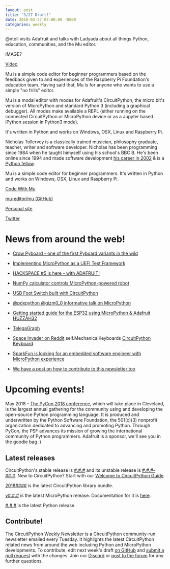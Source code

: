 ```yaml
---
layout: post
title: "3/27 Draft!"
date: 2018-03-27 07:00:00 -0800
categories: weekly
---
```


@ntoll visits Adafruit and talks with Ladyada about all things Python, education, communities, and the Mu editor.

IMAGE?

[Video](https://youtu.be/L1wYvTRzM2c)

Mu is a simple code editor for beginner programmers based on the feedback given to and experiences of the Raspberry Pi Foundation's education team. Having said that, Mu is for anyone who wants to use a simple "no frills" editor.

Mu is a modal editor with modes for Adafruit's CircuitPython, the micro:bit's version of MicroPython and standard Python 3 (including a graphical debugger). All modes make available a REPL (either running on the connected CircuitPython or MicroPython device or as a Jupyter based iPython session in Python3 mode).

It's written in Python and works on Windows, OSX, Linux and Raspberry Pi.

Nicholas Tollervey is a classically trained musician, philosophy graduate, teacher, writer and software developer. Nicholas has been programming since 1984 when he taught himyself using his school's BBC B. He's been online since 1994 and made software development [his career in 2002](http://ntoll.org/about/) & is a [Python fellow](https://www.python.org/psf/).

Mu is a simple code editor for beginner programmers. It's written in Python and works on Windows, OSX, Linux and Raspberry Pi.

[Code With Mu](https://codewith.mu/)

[mu-editor/mu (GitHub)](https://github.com/mu-editor/mu)

[Personal site](http://ntoll.org/)

[Twitter](https://twitter.com/ntoll/)

# News from around the web!
* [Crow Pyboard - one of the first Pyboard variants in the wild](https://www.elecrow.com/crow-pyboard.html)
* [Implementing MicroPython as a UEFI Test Framework](https://software.intel.com/en-us/blogs/2018/03/08/implementing-micropython-as-a-uefi-test-framework)
* [HACKSPACE #5 is here - with ADAFRUIT!](https://hackspace.raspberrypi.org/issues/5)
* [NumPy calculator controls MicroPython-powered robot](https://youtu.be/Az5W-PsQP64)
* [USB Foot Switch built with CircuitPython](https://learn.adafruit.com/USB-foot-switch-circuit-python)
* [@pdxpython @gizm0_0 informative talk on MicroPython](https://github.com/gizm00/pdxpython_meetup_march22)
* [Getting started guide for the ESP32 using MicroPython & Adafruit HUZZAH32](https://github.com/pvanallen/esp32-getstarted)
* [TelegaGraph](https://github.com/Lepeshka92/TelegaGraph)
* [Space Invader on Reddit](https://www.reddit.com/r/MechanicalKeyboards/comments/87523d/space_invader_update/) self.MechanicalKeyboards [CircuitPython Keyboard](https://i.imgur.com/MSkAxRG.jpg)
* [SparkFun is looking for an embedded software engineer with MicroPython experience](https://www.sparkfun.com/jobs/89)

* [We have a post on how to contribute to this newsletter too](https://blog.adafruit.com/2018/03/22/contribute-to-the-circuitpython-weekly-newsletter-adafruit-on-github-circuitpython/)

# Upcoming events!
May 2018 - [The PyCon 2018 conference](https://us.pycon.org/2018/about/), which will take place in Cleveland, is the largest annual gathering for the community using and developing the open-source Python programming language. It is produced and underwritten by the Python Software Foundation, the 501(c)(3) nonprofit organization dedicated to advancing and promoting Python. Through PyCon, the PSF advances its mission of growing the international community of Python programmers. Adafruit is a sponsor, we'll see you in the goodie bag :)

## Latest releases

CircuitPython's stable release is [#.#.#](https://github.com/adafruit/circuitpython/releases/latest)
and its unstable release is [#.#.#-##.#](https://github.com/adafruit/circuitpython/releases). New to
CircuitPython? Start with our
[Welcome to CircuitPython Guide](https://learn.adafruit.com/welcome-to-circuitpython).

[2018####](https://github.com/adafruit/Adafruit_CircuitPython_Bundle/releases/latest) is the latest
CircuitPython library bundle.

[v#.#.#](https://micropython.org/download) is the latest MicroPython release. Documentation for it
is [here](http://docs.micropython.org/en/latest/pyboard/).

[#.#.#](https://www.python.org/downloads/) is the latest Python release.

## Contribute!

The CircuitPython Weekly Newsletter is a CircuitPython community-run newsletter emailed every
Tuesday. It highlights the latest CircuitPython related news from around the web including Python
and MicroPython developments. To contribute, edit next week's draft [on GitHub](https://github.com/adafruit/circuitpython-weekly-newsletter/tree/gh-pages/_drafts) and
[submit a pull request](https://help.github.com/articles/editing-files-in-your-repository/) with the
changes. Join our [Discord](https://adafru.it/discord) or [post to the
forum](https://forums.adafruit.com/viewforum.php?f=60) for any further questions.
